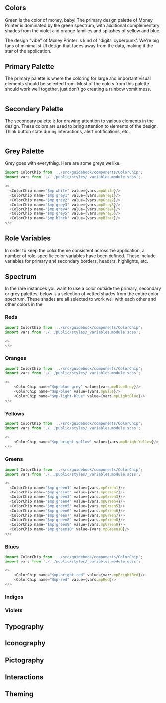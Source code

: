 ## Colors

Green is the color of money, baby! The primary design palette of Money Printer is dominated by the green spectrum, with
additional complementary shades from the violet and orange families and splashes of yellow and blue.

The design "vibe" of Money Printer is kind of "digital cyberpunk'. We're big fans of minimalist UI design that fades
away from the data, making it the star of the application.

## Primary Palette

The primary palette is where the coloring for large and important visual elements should be selected from. Most of the
colors from this palette should work well together, just don't go creating a rainbow vomit mess.

```js noeditor
```

## Secondary Palette

The secondary palette is for drawing attention to various elements in the design. These colors are used to bring attention
to elements of the design. Think button state during interactions, alert notifications, etc.

```js noeditor
```

## Grey Palette

Grey goes with everything. Here are some greys we like.

```js noeditor
import ColorChip from '../src/guidebook/components/ColorChip';
import vars from './../public/styles/_variables.module.scss';

<>
  <ColorChip name="$mp-white" value={vars.mpWhite}/>
  <ColorChip name="$mp-grey1" value={vars.mpGrey1}/>
  <ColorChip name="$mp-grey2" value={vars.mpGrey2}/>
  <ColorChip name="$mp-grey3" value={vars.mpGrey3}/>
  <ColorChip name="$mp-grey4" value={vars.mpGrey4}/>
  <ColorChip name="$mp-grey5" value={vars.mpGrey5}/>
  <ColorChip name="$mp-black" value={vars.mpBlack}/>
</>
```

## Role Variables

In order to keep the color theme consistent across the application, a number of role-specific color variables have been
defined. These include variables for primary and secondary borders, headers, highlights, etc.

## Spectrum

In the rare instances you want to use a color outside the primary, secondary or grey palettes, below is a selection of
vetted shades from the entire color spectrum. These shades are all selected to work well with each other and other
colors in the 


### Reds

```js noeditor
import ColorChip from '../src/guidebook/components/ColorChip';
import vars from './../public/styles/_variables.module.scss';

<>
</>
```

### Oranges

```js noeditor
import ColorChip from '../src/guidebook/components/ColorChip';
import vars from './../public/styles/_variables.module.scss';

<>
    <ColorChip name="$mp-blue-grey" value={vars.mpBlueGrey}/>
    <ColorChip name="$mp-blue" value={vars.mpBlue}/>
    <ColorChip name="$mp-light-blue" value={vars.mpLightBlue}/>
</>
```

### Yellows

```js noeditor
import ColorChip from '../src/guidebook/components/ColorChip';
import vars from './../public/styles/_variables.module.scss';

<>
    <ColorChip name="$mp-bright-yellow" value={vars.mpBrightYellow}/>
</>
```

### Greens

```js noeditor
import ColorChip from '../src/guidebook/components/ColorChip';
import vars from './../public/styles/_variables.module.scss';

<>
  <ColorChip name="$mp-green1" value={vars.mpGreen1}/>
  <ColorChip name="$mp-green2" value={vars.mpGreen2}/>
  <ColorChip name="$mp-green3" value={vars.mpGreen3}/>
  <ColorChip name="$mp-green4" value={vars.mpGreen4}/>
  <ColorChip name="$mp-green5" value={vars.mpGreen5}/>
  <ColorChip name="$mp-green6" value={vars.mpGreen6}/>
  <ColorChip name="$mp-green7" value={vars.mpGreen7}/>
  <ColorChip name="$mp-green8" value={vars.mpGreen8}/>
  <ColorChip name="$mp-green9" value={vars.mpGreen9}/>
  <ColorChip name="$mp-green10" value={vars.mpGreen10}/>
</>
```

### Blues

```js noeditor
import ColorChip from '../src/guidebook/components/ColorChip';
import vars from './../public/styles/_variables.module.scss';

<>
    <ColorChip name="$mp-bright-red" value={vars.mpBrightRed}/>
    <ColorChip name="$mp-red" value={vars.mpRed}/>
</>
```

### Indigos

### Violets


## Typography

## Iconography

## Pictography

## Interactions

## Theming